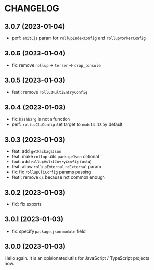# CHANGELOG

## 3.0.7 (2023-01-04)

- perf: `emitCjs` param for `rollupIndexConfig` and `rollupWorkerConfig`

## 3.0.6 (2023-01-04)

- fix: remove `rollup` -> `terser` -> `drop_console`

## 3.0.5 (2023-01-03)

- feat!: remove `rollupMultiEntryConfig`

## 3.0.4 (2023-01-03)

- fix: `hashbang` is not a function
- perf: `rollupCliConfig` set target to `node14.18` by default

## 3.0.3 (2023-01-03)

- feat: add `getPackageJson`
- feat: make `rollup` utils `packageJson` optional
- feat: add `rollupMultiEntryConfig` (beta)
- feat: allow `rollupExternal` `noExternal` param
- fix: fix `rollupCliConfig` params passing
- feat!: remove `qs` because not common enough

## 3.0.2 (2023-01-03)

- fix!: fix exports

## 3.0.1 (2023-01-03)

- fix: specify `package.json` `module` field

## 3.0.0 (2023-01-03)

Hello again. It is an opinionated utils for JavaScript / TypeScript projects now.
